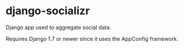 # django-socializr

Django app used to aggregate social data.

Requires Django 1.7 or newer since it uses the AppConfig framework.
